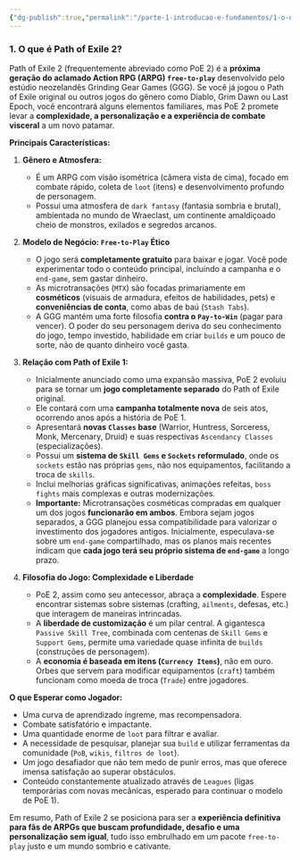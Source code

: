 ```yaml
---
{"dg-publish":true,"permalink":"/parte-1-introducao-e-fundamentos/1-o-que-e-path-of-exile-2/"}
---
```


### 1. O que é Path of Exile 2?

Path of Exile 2 (frequentemente abreviado como PoE 2) é a **próxima geração do aclamado Action RPG (ARPG) `free-to-play`** desenvolvido pelo estúdio neozelandês Grinding Gear Games (GGG). Se você já jogou o Path of Exile original ou outros jogos do gênero como Diablo, Grim Dawn ou Last Epoch, você encontrará alguns elementos familiares, mas PoE 2 promete levar a **complexidade, a personalização e a experiência de combate visceral** a um novo patamar.

**Principais Características:**

1.  **Gênero e Atmosfera:**
    *   É um ARPG com visão isométrica (câmera vista de cima), focado em combate rápido, coleta de `loot` (itens) e desenvolvimento profundo de personagem.
    *   Possui uma atmosfera de `dark fantasy` (fantasia sombria e brutal), ambientada no mundo de Wraeclast, um continente amaldiçoado cheio de monstros, exilados e segredos arcanos.

2.  **Modelo de Negócio: `Free-to-Play` Ético**
    *   O jogo será **completamente gratuito** para baixar e jogar. Você pode experimentar todo o conteúdo principal, incluindo a campanha e o `end-game`, sem gastar dinheiro.
    *   As microtransações (`MTX`) são focadas primariamente em **cosméticos** (visuais de armadura, efeitos de habilidades, pets) e **conveniências de conta**, como abas de baú (`Stash Tabs`).
    *   A GGG mantém uma forte filosofia **contra o `Pay-to-Win`** (pagar para vencer). O poder do seu personagem deriva do seu conhecimento do jogo, tempo investido, habilidade em criar `builds` e um pouco de sorte, não de quanto dinheiro você gasta.

3.  **Relação com Path of Exile 1:**
    *   Inicialmente anunciado como uma expansão massiva, PoE 2 evoluiu para se tornar um **jogo completamente separado** do Path of Exile original.
    *   Ele contará com uma **campanha totalmente nova** de seis atos, ocorrendo anos após a história de PoE 1.
    *   Apresentará **novas `Classes` base** (Warrior, Huntress, Sorceress, Monk, Mercenary, Druid) e suas respectivas `Ascendancy Classes` (especializações).
    *   Possui um **sistema de `Skill Gems` e `Sockets` reformulado**, onde os `sockets` estão nas próprias `gems`, não nos equipamentos, facilitando a troca de `skills`.
    *   Inclui melhorias gráficas significativas, animações refeitas, `boss fights` mais complexas e outras modernizações.
    *   **Importante:** Microtransações cosméticas compradas em qualquer um dos jogos **funcionarão em ambos**. Embora sejam jogos separados, a GGG planejou essa compatibilidade para valorizar o investimento dos jogadores antigos. Inicialmente, especulava-se sobre um `end-game` compartilhado, mas os planos mais recentes indicam que **cada jogo terá seu próprio sistema de `end-game`** a longo prazo.

4.  **Filosofia do Jogo: Complexidade e Liberdade**
    *   PoE 2, assim como seu antecessor, abraça a **complexidade**. Espere encontrar sistemas sobre sistemas (crafting, `ailments`, defesas, etc.) que interagem de maneiras intrincadas.
    *   A **liberdade de customização** é um pilar central. A gigantesca `Passive Skill Tree`, combinada com centenas de `Skill Gems` e `Support Gems`, permite uma variedade quase infinita de `builds` (construções de personagem).
    *   A **economia é baseada em itens (`Currency Items`)**, não em ouro. Orbes que servem para modificar equipamentos (`craft`) também funcionam como moeda de troca (`Trade`) entre jogadores.

**O que Esperar como Jogador:**

*   Uma curva de aprendizado íngreme, mas recompensadora.
*   Combate satisfatório e impactante.
*   Uma quantidade enorme de `loot` para filtrar e avaliar.
*   A necessidade de pesquisar, planejar sua `build` e utilizar ferramentas da comunidade (`PoB`, `wikis`, `filtros de loot`).
*   Um jogo desafiador que não tem medo de punir erros, mas que oferece imensa satisfação ao superar obstáculos.
*   Conteúdo constantemente atualizado através de `Leagues` (ligas temporárias com novas mecânicas, esperado para continuar o modelo de PoE 1).

Em resumo, Path of Exile 2 se posiciona para ser a **experiência definitiva para fãs de ARPGs que buscam profundidade, desafio e uma personalização sem igual**, tudo isso embrulhado em um pacote `free-to-play` justo e um mundo sombrio e cativante.